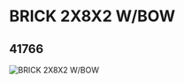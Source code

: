 # BRICK 2X8X2 W/BOW
## 41766
![BRICK 2X8X2 W/BOW](https://lc-www-live-s.legocdn.com/media/bricks/5/2/4161318.jpg)